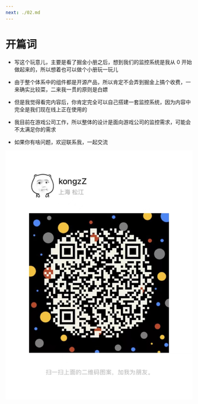 ```yaml
---
next: ./02.md
---
```


# 开篇词

- 写这个玩意儿，主要是看了掘金小册之后，想到我们的监控系统是我从 0 开始做起来的，所以想着也可以做个小册玩一玩儿

- 由于整个体系中的组件都是开源产品，所以肯定不会弄到掘金上搞个收费，一来确实比较菜，二来我一贯的原则是白嫖

- 但是我觉得看完内容后，你肯定完全可以自己搭建一套监控系统，因为内容中完全是我们现在线上正在使用的

- 我目前在游戏公司工作，所以整体的设计是面向游戏公司的监控需求，可能会不太满足你的需求

- 如果你有啥问题，欢迎联系我，一起交流

![WeChat](./asset/wechat.png)
